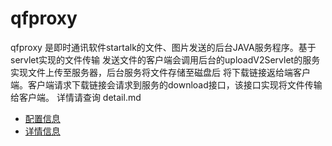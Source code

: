 # qfproxy
qfproxy 是即时通讯软件startalk的文件、图片发送的后台JAVA服务程序。基于servlet实现的文件传输
发送文件的客户端会调用后台的uploadV2Servlet的服务实现文件上传至服务器，后台服务将文件存储至磁盘后
将下载链接返给端客户端。客户端请求下载链接会请求到服务的download接口，该接口实现将文件传输给客户端。
详情请查询 detail.md

* [配置信息](doc/config.md)
* [详情信息](doc/detailExplain.md)
